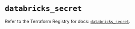 # `databricks_secret`

Refer to the Terraform Registry for docs: [`databricks_secret`](https://registry.terraform.io/providers/databricks/databricks/1.49.1/docs/resources/secret).
